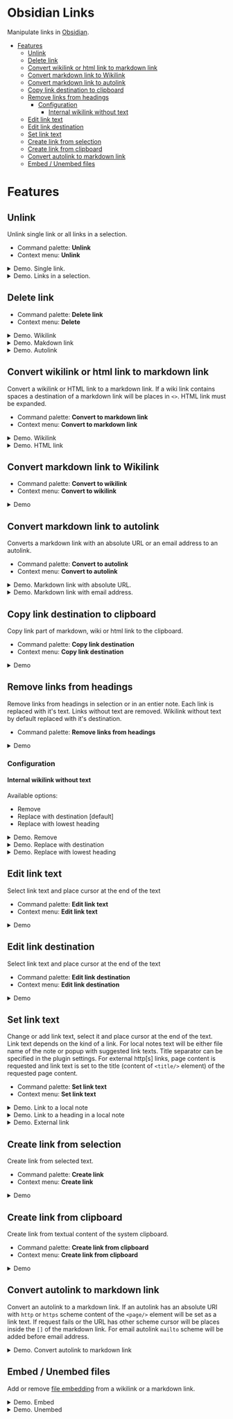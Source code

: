 # Obsidian Links <!-- omit in toc -->


Manipulate links in [Obsidian](https://obsidian.md).

- [Features](#features)
  - [Unlink](#unlink)
  - [Delete link](#delete-link)
  - [Convert wikilink or html link to markdown link](#convert-wikilink-or-html-link-to-markdown-link)
  - [Convert markdown link to Wikilink](#convert-markdown-link-to-wikilink)
  - [Convert markdown link to autolink](#convert-markdown-link-to-autolink)
  - [Copy link destination to clipboard](#copy-link-destination-to-clipboard)
  - [Remove links from headings](#remove-links-from-headings)
    - [Configuration](#configuration)
      - [Internal wikilink without text](#internal-wikilink-without-text)
  - [Edit link text](#edit-link-text)
  - [Edit link destination](#edit-link-destination)
  - [Set link text](#set-link-text)
  - [Create link from selection](#create-link-from-selection)
  - [Create link from clipboard](#create-link-from-clipboard)
  - [Convert autolink to markdown link](#convert-autolink-to-markdown-link)
  - [Embed / Unembed files](#embed--unembed-files)


# Features

## Unlink

Unlink single link or all links in a selection.

- Command palette: **Unlink**
- Context menu: **Unlink**

<details>
<summary>Demo. Single link.</summary>

![remove link](docs/img/unlink-link.gif)

</details>

<details>
<summary>Demo. Links in a selection.</summary>

![remove link](docs/img/unlink-selection.gif)

</details>


## Delete link

- Command palette: **Delete link**
- Context menu: **Delete**

<details>
<summary>Demo. Wikilink</summary>

![delete link](docs/img/delete-wikilink.gif)

</details>

<details>
<summary>Demo. Makdown link</summary>

![delete link](docs/img/delete-markdown-link.gif)

</details>

<details>
<summary>Demo. Autolink</summary>

![delete link](docs/img/delete-autolink.gif)

</details>


## Convert wikilink or html link to markdown link

Convert a wikilink or HTML link to a markdown link. If a wiki link contains spaces a destination of a markdown link will be places in `<>`. HTML link must be expanded.

- Command palette: **Convert to markdown link**
- Context menu: **Convert to markdown link**

<details>
<summary>Demo. Wikilink</summary>

![convert wikilink to markdown link](docs/img/convert-wikilink-to-mdlink.gif)

</details>

<details>
<summary>Demo. HTML link</summary>

![convert html link to markdown link](docs/img/convert-htmllink-to-mdlink.gif)

</details>

## Convert markdown link to Wikilink
- Command palette: **Convert to wikilink**
- Context menu: **Convert to wikilink**


<details>
<summary>Demo</summary>

![convert markdown link to wiki link](docs/img/convert-to-wikilink.gif)

</details>

## Convert markdown link to autolink

Converts a markdown link with an absolute URL or an email address to an autolink.

- Command palette: **Convert to autolink**
- Context menu: **Convert to autolink**


<details>
<summary>Demo. Markdown link with absolute URL.</summary>

![convert markdown link to wiki link](docs/img/convert-markdown-url-link-to-autolink.gif)

</details>

<details>
<summary>Demo. Markdown link with email address.</summary>

![convert markdown link to wiki link](docs/img/convert-markdown-email-link-to-autolink.gif)

</details>


## Copy link destination to clipboard

Copy link part of markdown, wiki or html link to the clipboard.

- Command palette: **Copy link destination**
- Context menu: **Copy link destination**

<details>
<summary>Demo</summary>

![copy link destination to clipboard](docs/img/copy-link-destination.gif)

</details>


## Remove links from headings

Remove links from headings in selection or in an entier note. 
Each link is replaced with it's text. Links without text are removed. Wikilink without text by default replaced with it's destination.

- Command palette:  **Remove links from headings**

<details>
<summary>Demo</summary>

![Remove links from headings](docs/img/remove-links-from-headings.gif)

</details>

### Configuration

#### Internal wikilink without text

Available options:
- Remove
- Replace with destination   [default]
- Replace with lowest heading

<details>
<summary>Demo. Remove</summary>
Original text:

![Alt text](/docs/img/heading-wikilink-notext-subheadings.png)

After command execution:

![Alt text](/docs/img/heading-wikilink-notext-result-remove.png)

</details>

<details>
<summary>Demo. Replace with destination</summary>
Original text:

![Alt text](/docs/img/heading-wikilink-notext-subheadings.png)

After command execution:

![Alt text](/docs/img/heading-wikilink-notext-result-destination.png)

</details>

<details>
<summary>Demo. Replace with lowest heading</summary>
Original text:

![Alt text](/docs/img/heading-wikilink-notext-subheadings.png)

After command execution:

![Alt text](/docs/img/heading-wikilink-notext-result-lowest-heading.png)

</details>

## Edit link text

Select link text and place cursor at the end of the text

- Command palette: **Edit link text**
- Context menu: **Edit link text**

<details>
<summary>Demo</summary>

![Edit link text](docs/img/edit-link-text.gif)

</details>

## Edit link destination

Select link text and place cursor at the end of the text

- Command palette: **Edit link destination**
- Context menu: **Edit link destination**

<details>
<summary>Demo</summary>

![Edit link text](docs/img/edit-link-destination.gif)

</details>

## Set link text
Change or add link text, select it and place cursor at the end of the text. 
Link text depends on the kind of a link. 
For local notes text will be either file name of the note or popup with suggested link texts. Title separator can be specified in the plugin settings. 
For external http[s] links, page content is requested and link text is set to the title (content of `<title/>` element) of the requested page content.


- Command palette: **Set link text**
- Context menu: **Set link text**


<details>
<summary>Demo. Link to a local note</summary>

![Link to local note](docs/img/set-link-text-local.gif)

</details>

<details>
<summary>Demo. Link to a heading in a local note</summary>

![Link to a heading in local note](docs/img/set-link-text-local-heading.gif)

</details>

<details>
<summary>Demo. External link</summary>

![External link](docs/img/set-link-text-external.gif)

</details>

## Create link from selection
Create link from selected text.

- Command palette: **Create link**
- Context menu: **Create link**


<details>
<summary>Demo</summary>

![Create link from selection](docs/img/create-wikilink-from-selection.gif)

</details>

## Create link from clipboard
Create link from textual content of the system clipboard.

- Command palette: **Create link from clipboard**
- Context menu: **Create link from clipboard**


<details>
<summary>Demo</summary>

![Create link from selection](docs/img/create-mdlink-from-clipboard.gif)

</details>

## Convert autolink to markdown link

Convert an autolink to a markdown link.
If an autolink has an absolute URI with `http` or `https` scheme content of the `<page/>` element will be set as a link text. If request fails or the URL has other scheme cursor will be places inside the `[]` of the markdown link. For email autolink `mailto` scheme will be added before email address.

<details>
<summary>Demo. Convert autolink to markdown link</summary>

![convert to markdown link](/docs/img/convert-autolink-to-markdown-link.gif)

</details>

## Embed / Unembed files

Add or remove [file embedding](https://help.obsidian.md/Linking+notes+and+files/Embedding+files#:~:text=To%20embed%20a%20file%20in,of%20the%20Accepted%20file%20formats.) from a wikilink or a markdown link.

<details>
<summary>Demo. Embed </summary>

![remove link](/docs/img/embed-link.gif)

</details>

<details>
<summary>Demo. Unembed </summary>

![remove link](/docs/img/unembed-link.gif)

</details>

